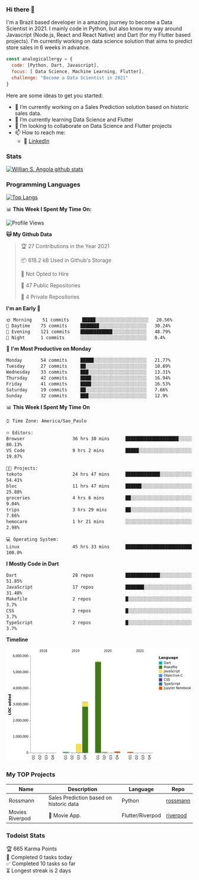### Hi there 👋

I'm a Brazil based developer in a amazing journey to become a Data Scientist in 2021. I mainly code in Python, but also know my way around Javascript (Node.js, React and React Native) and Dart (for my Flutter based projects). I'm currently working on data science solution that aims to predict store sales in 6 weeks in advance.

```javascript
const analogicallergy = {
  code: [Python, Dart, Javascript],
  focus: [ Data Science, Machine Learning, Flutter],
  challenge: "Become a Data Scientist in 2021"
}
```

Here are some ideas to get you started:

- 🔭 I’m currently working on a Sales Prediction solution based on historic sales data.
- 🌱 I’m currently learning Data Science and Flutter
- 👯 I’m looking to collaborate on Data Science and Flutter projects
- 📫 How to reach me:
  - :office: [LinkedIn](https://www.linkedin.com/in/wsabsi/)

### Stats

[![Willian S. Angola github stats](https://github-readme-stats.vercel.app/api?username=analogicallergy&count_private=true&show_icons=true&theme=radical&hide_rank=false)](https://github.com/anuraghazra/github-readme-stats)

### Programming Languages

[![Top Langs](https://github-readme-stats.vercel.app/api/top-langs/?username=analogicallergy)](https://github.com/analogicallergy/github-readme-stats)

📊 **This Week I Spent My Time On:**

<!--START_SECTION:waka-->
![Profile Views](http://img.shields.io/badge/Profile%20Views-5-blue)

**🐱 My Github Data** 

> 🏆 27 Contributions in the Year 2021
 > 
> 📦 618.2 kB Used in Github's Storage 
 > 
> 🚫 Not Opted to Hire
 > 
> 📜 47 Public Repositories 
 > 
> 🔑 4 Private Repositories  
 > 
**I'm an Early 🐤** 

```text
🌞 Morning    51 commits     █████░░░░░░░░░░░░░░░░░░░░   20.56% 
🌆 Daytime    75 commits     ███████░░░░░░░░░░░░░░░░░░   30.24% 
🌃 Evening    121 commits    ████████████░░░░░░░░░░░░░   48.79% 
🌙 Night      1 commits      ░░░░░░░░░░░░░░░░░░░░░░░░░   0.4%

```
📅 **I'm Most Productive on Monday** 

```text
Monday       54 commits     █████░░░░░░░░░░░░░░░░░░░░   21.77% 
Tuesday      27 commits     ██░░░░░░░░░░░░░░░░░░░░░░░   10.89% 
Wednesday    33 commits     ███░░░░░░░░░░░░░░░░░░░░░░   13.31% 
Thursday     42 commits     ████░░░░░░░░░░░░░░░░░░░░░   16.94% 
Friday       41 commits     ████░░░░░░░░░░░░░░░░░░░░░   16.53% 
Saturday     19 commits     ██░░░░░░░░░░░░░░░░░░░░░░░   7.66% 
Sunday       32 commits     ███░░░░░░░░░░░░░░░░░░░░░░   12.9%

```


📊 **This Week I Spent My Time On** 

```text
⌚︎ Time Zone: America/Sao_Paulo

🔥 Editors: 
Browser                  36 hrs 30 mins      ████████████████████░░░░░   80.13% 
VS Code                  9 hrs 2 mins        █████░░░░░░░░░░░░░░░░░░░░   19.87%

🐱‍💻 Projects: 
tokoto                   24 hrs 47 mins      █████████████░░░░░░░░░░░░   54.41% 
bloc                     11 hrs 47 mins      ██████░░░░░░░░░░░░░░░░░░░   25.88% 
groceries                4 hrs 6 mins        ██░░░░░░░░░░░░░░░░░░░░░░░   9.04% 
trips                    3 hrs 29 mins       ██░░░░░░░░░░░░░░░░░░░░░░░   7.66% 
hemocare                 1 hr 21 mins        ░░░░░░░░░░░░░░░░░░░░░░░░░   2.98%

💻 Operating System: 
Linux                    45 hrs 33 mins      █████████████████████████   100.0%

```

**I Mostly Code in Dart** 

```text
Dart                     28 repos            █████████████░░░░░░░░░░░░   51.85% 
JavaScript               17 repos            ███████░░░░░░░░░░░░░░░░░░   31.48% 
Makefile                 2 repos             █░░░░░░░░░░░░░░░░░░░░░░░░   3.7% 
CSS                      2 repos             █░░░░░░░░░░░░░░░░░░░░░░░░   3.7% 
TypeScript               2 repos             █░░░░░░░░░░░░░░░░░░░░░░░░   3.7%

```


**Timeline**

![Chart not found](https://raw.githubusercontent.com/AnalogicAllergy/AnalogicAllergy/master/charts/bar_graph.png) 


<!--END_SECTION:waka-->

### My TOP Projects

| Name            | Description                             | Language         | Repo                                                           |
| --------------- | --------------------------------------- | ---------------- | -------------------------------------------------------------- |
| Rossmann        | Sales Prediction based on historic data | Python           | [rossmann](https://github.com/AnalogicAllergy/data_science)    |
| Movies Riverpod | 🍕 Movie App.                           | Flutter/Riverpod | [riverpod](https://github.com/AnalogicAllergy/movies_riverpod) |

### Todoist Stats

<!-- TODO-IST:START -->
🏆  665 Karma Points           
🌸  Completed 0 tasks today           
✅  Completed 10 tasks so far           
⏳  Longest streak is 2 days
<!-- TODO-IST:END -->
